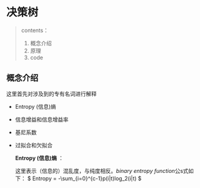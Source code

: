 # 决策树

> contents：
>
> 1. 概念介绍
> 2. 原理
> 3. code



## 概念介绍

这里首先对涉及到的专有名词进行解释

- Entropy (信息)熵 

- 信息增益和信息增益率

- 基尼系数

- 过拟合和欠拟合

  

  **Entropy (信息)熵** ：

  这里表示（信息的）混乱度，与纯度相反。*binary entropy function*公s式如下：
  $
  Entropy = -\sum_{i=0}^{c-1}p(i|t)log_2(i|t)
  $
  
